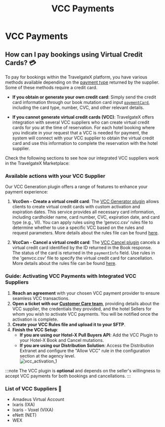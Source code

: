 ﻿---
sidebar_position: 4
title: "VCC Payments"
---
# VCC Payments

## How can I pay bookings using Virtual Credit Cards? 💳

To pay for bookings within the TravelgateX platform, you have various methods available depending on the [payment type](/kb/faqs/faqs-price/payment-types-at-tgx) returned by the supplier. Some of these methods require a credit card.

- **If you obtain or generate your own credit card**: Simply send the credit card information through our book mutation card input [`paymentCard`](/api/types/inputs/hotel-book-input), including the card type, number, CVC, and other relevant details.

- **If you cannot generate virtual credit cards (VCC)**: TravelgateX offers integration with several VCC suppliers who can create virtual credit cards for you at the time of reservation. For each hotel booking where you indicate in your request that a VCC is needed for payment, the system will connect with your VCC supplier to obtain the virtual credit card and use this information to complete the reservation with the hotel supplier. 

Check the following sections to see how our integrated VCC suppliers work in the TravelgateX Marketplace:

### Available actions with your VCC Supplier

Our VCC Generation plugin offers a range of features to enhance your payment experience:

1. **VccGen - Create a virtual credit card**: The [VCC Generator plugin](/docs/apis/for-buyers/hotel-x-pull-buyers-api/plugins/virtual-credit-card) allows clients to create virtual credit cards with custom activation and expiration dates. This service provides all necessary card information, including cardholder name, card number, CVC, expiration date, and card type (e.g., VI). You can apply rules using the ‘genvcc.csv’ rules file to determine whether to use a specific VCC based on the rules and request parameters. More details about the rules file can be found [here](/docs/apis/for-buyers/hotel-x-pull-buyers-api/plugins/virtual-credit-card#file-format-specification).

2. **VccCan - Cancel a virtual credit card**: The [VCC Cancel plugin](/docs/apis/for-buyers/hotel-x-pull-buyers-api/plugins/virtual-credit-card) cancels a virtual credit card identified by the ID returned in the Book response. The status of the card is returned in the `paymentInfo` field. Use rules in the 'genvcc.csv' file to specify the virtual credit card for cancellation. More details about the rules file can be found [here](/docs/apis/for-buyers/hotel-x-pull-buyers-api/plugins/virtual-credit-card#file-format-specification).


### Guide: Activating VCC Payments with Integrated VCC Suppliers

1. **Reach an agreement** with your chosen VCC payment provider to ensure seamless VCC transactions.
2. **Open a ticket with our [Customer Care team](https://app.travelgate.com/support)**, providing details about the VCC supplier, the credentials they provided, and the hotel Sellers for whom you wish to activate VCC payments. You will be notified once the activation is complete.
3. **Create your VCC Rules file and upload it to your SFTP**.
4. **Finish the VCC Setup**:
    - **If you are using our Hotel-X Pull Buyers API**: Add the VCC Plugin to your Hotel-X Book and Cancel mutations.
    - **If you are using our Distribution Solution**: Access the Distribution Extranet and configure the "Allow VCC" rule in the configuration section at the agency level.  
      ![vcc_activation_1](https://storage.travelgate.com/kbase/vcc_activation_1.jpg)

:::note
The VCC plugin is **optional** and depends on the seller's willingness to accept VCC payments for both bookings and cancellations.
:::


### List of VCC Suppliers 📑

- Amadeus Virtual Account
- Ixaris (IXA)
- Ixaris - Voxel (VIXA)
- eNett (NET)
- WEX

<TipContactCustomerCare/>